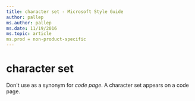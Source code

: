 ```yaml
---
title: character set - Microsoft Style Guide
author: pallep
ms.author: pallep
ms.date: 11/19/2016
ms.topic: article
ms.prod = non-product-specific
---
```


# character set

Don't use as a synonym for *code page*. A character set appears on a code page.

